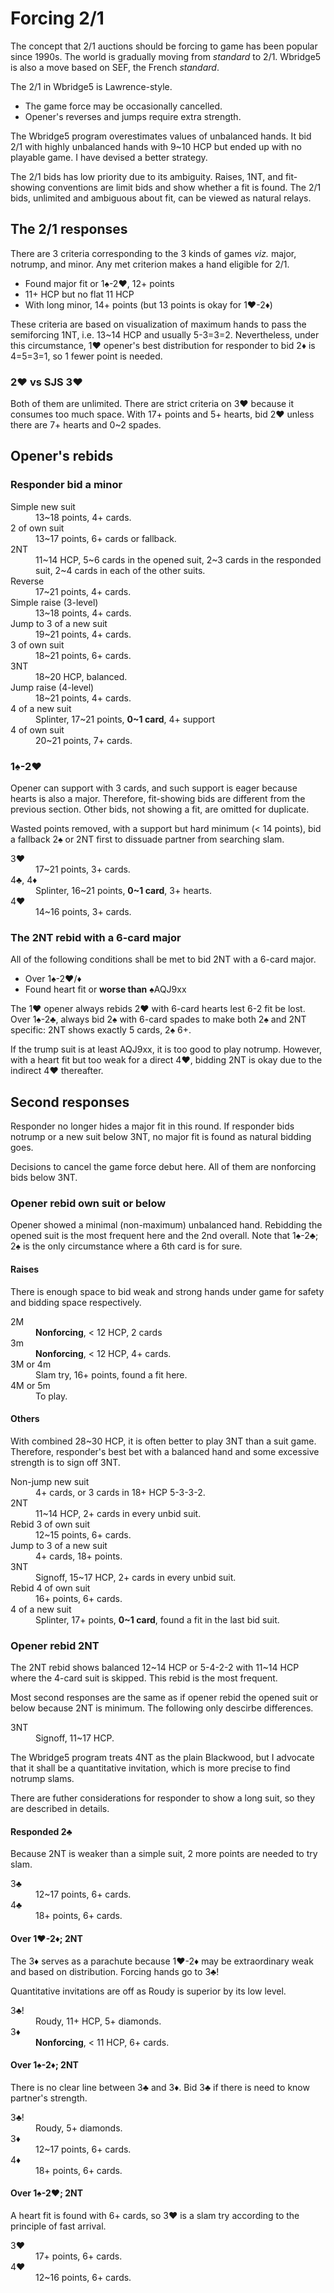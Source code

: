 Forcing 2/1
===========
The concept that 2/1 auctions should be forcing to game has been popular since
1990s.  The world is gradually moving from *standard* to 2/1.  Wbridge5 is also
a move based on SEF, the French *standard*.  

The 2/1 in Wbridge5 is Lawrence-style.

* The game force may be occasionally cancelled.
* Opener's reverses and jumps require extra strength.

The Wbridge5 program overestimates values of unbalanced hands.  It bid 2/1 with
highly unbalanced hands with 9~10 HCP but ended up with no playable game.  I
have devised a better strategy.

The 2/1 bids has low priority due to its ambiguity.  Raises, 1NT, and
fit-showing conventions are limit bids and show whether a fit is found.  The
2/1 bids, unlimited and ambiguous about fit, can be viewed as natural relays.

The 2/1 responses
-----------------
There are 3 criteria corresponding to the 3 kinds of games *viz.* major,
notrump, and minor.  Any met criterion makes a hand eligible for 2/1.

* Found major fit or 1♠-2♥, 12+ points
* 11+ HCP but no flat 11 HCP
* With long minor, 14+ points (but 13 points is okay for 1♥-2♦)

These criteria are based on visualization of maximum hands to pass the
semiforcing 1NT, i.e. 13~14 HCP and usually 5-3=3=2.  Nevertheless, under this
circumstance, 1♥ opener's best distribution for responder to bid 2♦ is 4=5=3=1,
so 1 fewer point is needed.

### 2♥ vs SJS 3♥ ###
Both of them are unlimited.  There are strict criteria on 3♥ because it
consumes too much space.  With 17+ points and 5+ hearts, bid 2♥ unless there
are 7+ hearts and 0~2 spades.

Opener's rebids
---------------
### Responder bid a minor ###
<dl>
  <dt>Simple new suit</dt>
  <dd>13~18 points, 4+ cards.</dd>

  <dt>2 of own suit</dt>
  <dd>13~17 points, 6+ cards or fallback.</dd>

  <dt>2NT</dt>
  <dd>11~14 HCP, 5~6 cards in the opened suit, 2~3 cards in the responded suit, 2~4 cards in each of the other suits.</dd>

  <dt>Reverse</dt>
  <dd>17~21 points, 4+ cards.</dd>

  <dt>Simple raise (3-level)</dt>
  <dd>13~18 points, 4+ cards.</dd>

  <dt>Jump to 3 of a new suit</dt>
  <dd>19~21 points, 4+ cards.</dd>

  <dt>3 of own suit</dt>
  <dd>18~21 points, 6+ cards.</dd>

  <dt>3NT</dt>
  <dd>18~20 HCP, balanced.</dd>

  <dt>Jump raise (4-level)</dt>
  <dd>18~21 points, 4+ cards.</dd>

  <dt>4 of a new suit</dt>
  <dd>Splinter, 17~21 points, <strong>0~1 card</strong>, 4+ support</dd>

  <dt>4 of own suit</dt>
  <dd>20~21 points, 7+ cards.</dd>
</dl>

### 1♠-2♥ ###
Opener can support with 3 cards, and such support is eager because hearts is
also a major.  Therefore, fit-showing bids are different from the previous
section.  Other bids, not showing a fit, are omitted for duplicate.

Wasted points removed, with a support but hard minimum (< 14 points), bid a
fallback 2♠ or 2NT first to dissuade partner from searching slam.

<dl>
  <dt>3♥</dt>
  <dd>17~21 points, 3+ cards.</dd>

  <dt>4♣, 4♦</dt>
  <dd>Splinter, 16~21 points, <strong>0~1 card</strong>, 3+ hearts.</dd>

  <dt>4♥</dt>
  <dd>14~16 points, 3+ cards.</dd>
</dl>

### The 2NT rebid with a 6-card major ###
All of the following conditions shall be met to bid 2NT with a 6-card major.

* Over 1♠-2♥/♦
* Found heart fit or **worse than** ♠AQJ9xx

The 1♥ opener always rebids 2♥ with 6-card hearts lest 6-2 fit be lost.
Over 1♠-2♣, always bid 2♠ with 6-card spades to make both 2♠ and 2NT specific:
2NT shows exactly 5 cards, 2♠ 6+.

If the trump suit is at least AQJ9xx, it is too good to play notrump.  However,
with a heart fit but too weak for a direct 4♥, bidding 2NT is okay due to the
indirect 4♥ thereafter.

Second responses
----------------
Responder no longer hides a major fit in this round.  If responder bids notrump
or a new suit below 3NT, no major fit is found as natural bidding goes.

Decisions to cancel the game force debut here.  All of them are nonforcing bids
below 3NT.

### Opener rebid own suit or below ###
Opener showed a minimal (non-maximum) unbalanced hand.  Rebidding the opened
suit is the most frequent here and the 2nd overall.  Note that 1♠-2♣; 2♠ is the
only circumstance where a 6th card is for sure.

#### Raises ####
There is enough space to bid weak and strong hands under game for safety and
bidding space respectively.

<dl>
  <dt>2M</dt>
  <dd><strong>Nonforcing</strong>, < 12 HCP, 2 cards</dd>

  <dt>3m</dt>
  <dd><strong>Nonforcing</strong>, < 12 HCP, 4+ cards.</dd>

  <dt>3M or 4m</dt>
  <dd>Slam try, 16+ points, found a fit here.</dd>

  <dt>4M or 5m</dt>
  <dd>To play.</dd>
</dl>

#### Others ####
With combined 28~30 HCP, it is often better to play 3NT than a suit game.
Therefore, responder's best bet with a balanced hand and some excessive
strength is to sign off 3NT.

<dl>
  <dt>Non-jump new suit</dt>
  <dd>4+ cards, or 3 cards in 18+ HCP 5-3-3-2.</dd>

  <dt>2NT</dt>
  <dd>11~14 HCP, 2+ cards in every unbid suit.</dd>

  <dt>Rebid 3 of own suit</dt>
  <dd>12~15 points, 6+ cards.</dd>

  <dt>Jump to 3 of a new suit</dt>
  <dd>4+ cards, 18+ points.</dd>

  <dt>3NT</dt>
  <dd>Signoff, 15~17 HCP, 2+ cards in every unbid suit.</dd>

  <dt>Rebid 4 of own suit</dt>
  <dd>16+ points, 6+ cards.</dd>

  <dt>4 of a new suit</dt>
  <dd>Splinter, 17+ points, <strong>0~1 card</strong>, found a fit in the last bid suit.</dd>
</dl>

### Opener rebid 2NT ###
The 2NT rebid shows balanced 12~14 HCP or 5-4-2-2 with 11~14 HCP where the
4-card suit is skipped.  This rebid is the most frequent.

Most second responses are the same as if opener rebid the opened suit or below
because 2NT is minimum.  The following only descirbe differences.

<dl>
  <dt>3NT</dt>
  <dd>Signoff, 11~17 HCP.</dd>
</dl>

The Wbridge5 program treats 4NT as the plain Blackwood, but I advocate that it
shall be a quantitative invitation, which is more precise to find notrump
slams.

There are futher considerations for responder to show a long suit, so they are
described in details.

#### Responded 2♣ ####
Because 2NT is weaker than a simple suit, 2 more points are needed to try slam.

<dl>
  <dt>3♣</dt>
  <dd>12~17 points, 6+ cards.</dd>

  <dt>4♣</dt>
  <dd>18+ points, 6+ cards.</dd>
</dl>

#### Over 1♥-2♦; 2NT ####
The 3♦ serves as a parachute because 1♥-2♦ may be extraordinary weak and based
on distribution.  Forcing hands go to 3♣!

Quantitative invitations are off as Roudy is superior by its low level.

<dl>
  <dt>3♣!</dt>
  <dd>Roudy, 11+ HCP, 5+ diamonds.</dd>

  <dt>3♦</dt>
  <dd><strong>Nonforcing</strong>, < 11 HCP, 6+ cards.</dd>
</dl>

#### Over 1♠-2♦; 2NT ####
There is no clear line between 3♣ and 3♦.  Bid 3♣ if there is need to know
partner's strength.

<dl>
  <dt>3♣!</dt>
  <dd>Roudy, 5+ diamonds.</dd>

  <dt>3♦</dt>
  <dd>12~17 points, 6+ cards.</dd>

  <dt>4♦</dt>
  <dd>18+ points, 6+ cards.</dd>
</dl>

#### Over 1♠-2♥; 2NT ####
A heart fit is found with 6+ cards, so 3♥ is a slam try according to the
principle of fast arrival.

<dl>
  <dt>3♥</dt>
  <dd>17+ points, 6+ cards.</dd>

  <dt>4♥</dt>
  <dd>12~16 points, 6+ cards.</dd>
</dl>

